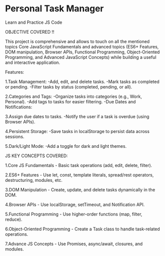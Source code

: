 # Personal Task Manager
Learn and Practice JS Code

OBJECTIVE COVERED !!

This project is comprehensive and allows to touch on all the mentioned topics Core JavaScript Fundamentals and advanced topics (ES6+ Features, DOM manipulation, Browser APIs, Functional Programming, Object-Oriented Programming, and Advanced JavaScript Concepts) while building a useful and interactive application.

Features:

1.Task Management:
    -Add, edit, and delete tasks.
    -Mark tasks as completed or pending.
    -Filter tasks by status (completed, pending, or all).

2.Categories and Tags:
    -Organize tasks into categories (e.g., Work, Personal).
    -Add tags to tasks for easier filtering.
    -Due Dates and Notifications:

3.Assign due dates to tasks.
    -Notify the user if a task is overdue (using Browser APIs).

4.Persistent Storage:
    -Save tasks in localStorage to persist data across sessions.

5.Dark/Light Mode:
    -Add a toggle for dark and light themes.


JS KEY CONCEPTS COVERED:
    
1.Core JS Fundamentals
    - Basic task operations (add, edit, delete, filter).

2.ES6+ Features
    - Use let, const, template literals, spread/rest operators, destructuring, modules, etc.

3.DOM Manipulation
    - Create, update, and delete tasks dynamically in the DOM.

4.Browser APIs
    - Use localStorage, setTimeout, and Notification API.

5.Functional Programming
    - Use higher-order functions (map, filter, reduce).

6.Object-Oriented Programming
    - Create a Task class to handle task-related operations.

7.Advance JS Concepts
    - Use Promises, async/await, closures, and modules.
